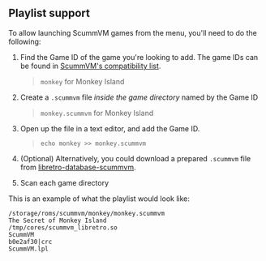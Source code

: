 ## Playlist support

To allow launching ScummVM games from the menu, you'll need to do the following:

1. Find the Game ID of the game you're looking to add. The game IDs can be found in [ScummVM's compatibility list](https://scummvm.org/compatibility).
    > `monkey` for Monkey Island

2. Create a `.scummvm` file *inside the game directory* named by the Game ID
    > `monkey.scummvm` for Monkey Island

3. Open up the file in a text editor, and add the Game ID.
    > `echo monkey >> monkey.scummvm`

4. (Optional) Alternatively, you could download a prepared `.scummvm` file from [libretro-database-scummvm](https://github.com/RobLoach/libretro-database-scummvm).

5. Scan each game directory

This is an example of what the playlist would look like:

    /storage/roms/scummvm/monkey/monkey.scummvm
    The Secret of Monkey Island
    /tmp/cores/scummvm_libretro.so
    ScummVM
    b0e2af30|crc
    ScummVM.lpl
